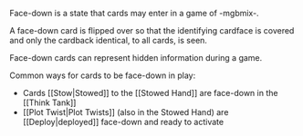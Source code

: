 Face-down is a state that cards may enter in a game of -mgbmix-.

A face-down card is flipped over so that the identifying cardface is covered and only the cardback identical, to all cards, is seen.

Face-down cards can represent hidden information during a game. 

Common ways for cards to be face-down in play:

- Cards [[Stow|Stowed]] to the [[Stowed Hand]] are face-down in the [[Think Tank]]
- [[Plot Twist|Plot Twists]] (also in the Stowed Hand) are [[Deploy|deployed]] face-down and ready to activate


